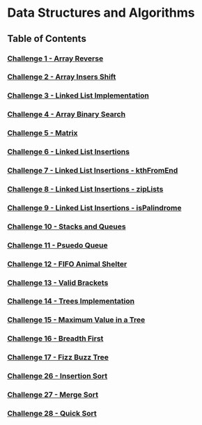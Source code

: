 # Data Structures and Algorithms

## Table of Contents

### [Challenge 1 - Array Reverse](https://github.com/hadeel999/data-structures-and-algorithms/blob/array-reverse/javascript/reverse/READEME.md)

### [Challenge 2 - Array Insers Shift](https://github.com/hadeel999/data-structures-and-algorithms/blob/array-insert-shift/javascript/arrayInsertShift/README.md)

### [Challenge 3 - Linked List Implementation](https://github.com/hadeel999/data-structures-and-algorithms/tree/linked-list/javascript/LinkedLists)

### [Challenge 4 - Array Binary Search](https://github.com/hadeel999/data-structures-and-algorithms/blob/array-binary-search/javascript/arrayBinarySearch/README.md)

### [Challenge 5 - Matrix](https://github.com/hadeel999/data-structures-and-algorithms/blob/main/javascript/matrix/README.md)

### [Challenge 6 - Linked List Insertions](https://github.com/hadeel999/data-structures-and-algorithms/blob/linked-list-insertions/javascript/LinkedLists/README1.md)

### [Challenge 7 - Linked List Insertions - kthFromEnd](https://github.com/hadeel999/data-structures-and-algorithms/blob/linked-list-kth/javascript/LinkedLists/README1.md)

### [Challenge 8 - Linked List Insertions - zipLists](https://github.com/hadeel999/data-structures-and-algorithms/blob/linked-list-zip/javascript/LinkedLists/README1.md)

### [Challenge 9 - Linked List Insertions - isPalindrome](https://github.com/hadeel999/data-structures-and-algorithms/blob/main/javascript/LinkedLists/README1.md)

### [Challenge 10 - Stacks and Queues](https://github.com/hadeel999/data-structures-and-algorithms/tree/stack-and-queue/javascript/stack-and-queue)

### [Challenge 11 - Psuedo Queue](https://github.com/hadeel999/data-structures-and-algorithms/blob/stack-queue-pseudo/javascript/stack-and-queue/psuedoQueue/READEME.md)

### [Challenge 12 - FIFO Animal Shelter](https://github.com/hadeel999/data-structures-and-algorithms/blob/main/javascript/stack-queue-animal-shelter/README.md)

### [Challenge 13 - Valid Brackets](https://github.com/hadeel999/data-structures-and-algorithms/blob/main/javascript/stack-and-queue/validateBrackets/README.md)

### [Challenge 14 - Trees Implementation](https://github.com/hadeel999/data-structures-and-algorithms/tree/main/javascript/trees)

### [Challenge 15 - Maximum Value in a Tree ](https://github.com/hadeel999/data-structures-and-algorithms/blob/main/javascript/trees/FINDMAX.md)

### [Challenge 16 - Breadth First ](https://github.com/hadeel999/data-structures-and-algorithms/blob/main/javascript/trees/BREADTHFIRST.md)

### [Challenge 17 - Fizz Buzz Tree ](https://github.com/hadeel999/data-structures-and-algorithms/blob/main/javascript/trees/k-aryTrees/README.md)

### [Challenge 26 - Insertion Sort ](https://github.com/hadeel999/data-structures-and-algorithms/blob/main/javascript/sorting-insertion/README.md)

### [Challenge 27 - Merge Sort ](https://github.com/hadeel999/data-structures-and-algorithms/blob/main/javascript/merge-sort/README.md)

### [Challenge 28 - Quick Sort ](https://github.com/hadeel999/data-structures-and-algorithms/blob/main/javascript/quick-sort/README.md)
